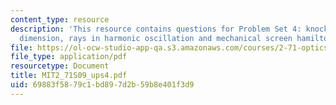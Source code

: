 ```yaml
---
content_type: resource
description: 'This resource contains questions for Problem Set 4: knocking down one
  dimension, rays in harmonic oscillation and mechanical screen hamiltonian.'
file: https://ol-ocw-studio-app-qa.s3.amazonaws.com/courses/2-71-optics-spring-2009/69883f5879c1bd897d2b59b8e401f3d9_MIT2_71S09_ups4.pdf
file_type: application/pdf
resourcetype: Document
title: MIT2_71S09_ups4.pdf
uid: 69883f58-79c1-bd89-7d2b-59b8e401f3d9
---
```

